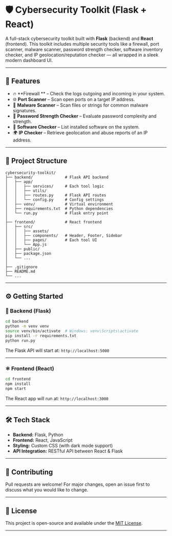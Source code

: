 # 🛡️ Cybersecurity Toolkit (Flask + React)

A full-stack cybersecurity toolkit built with **Flask** (backend) and **React** (frontend). This toolkit includes multiple security tools like a firewall, port scanner, malware scanner, password strength checker, software inventory checker, and IP geolocation/reputation checker — all wrapped in a sleek modern dashboard UI.

---

## 🚀 Features

- 🔥 **Firewall ** – Check the logs outgoing and incoming in your system.
- 🌐 **Port Scanner** – Scan open ports on a target IP address.
- 🧪 **Malware Scanner** – Scan files or strings for common malware signatures.
- 🔐 **Password Strength Checker** – Evaluate password complexity and strength.
- 🧾 **Software Checker** – List installed software on the system.
- 🌍 **IP Checker** – Retrieve geolocation and abuse reports of an IP address.

---

## 📁 Project Structure

```
cybersecurity-toolkit/
├── backend/              # Flask API backend
│   ├── app/
│   │   ├── services/     # Each tool logic
│   │   ├── utils/
│   │   ├── routes.py     # Flask API routes
│   │   └── config.py     # Config settings
│   ├── venv/             # Virtual environment
│   ├── requirements.txt  # Python dependencies
│   └── run.py            # Flask entry point
│
├── frontend/             # React frontend
│   ├── src/
│   │   ├── assets/
│   │   ├── components/   # Header, Footer, Sidebar
│   │   ├── pages/        # Each tool UI
│   │   └── App.js
│   ├── public/
│   ├── package.json
│   └── ...
│
├── .gitignore
├── README.md
└── ...
```

---

## ⚙️ Getting Started

### 🐍 Backend (Flask)

```bash
cd backend
python -m venv venv
source venv/bin/activate  # Windows: venv\Scripts\activate
pip install -r requirements.txt
python run.py
```

The Flask API will start at: `http://localhost:5000`

---

### ⚛️ Frontend (React)

```bash
cd frontend
npm install
npm start
```

The React app will run at: `http://localhost:3000`

---

## 🛠️ Tech Stack

- **Backend:** Flask, Python
- **Frontend:** React, JavaScript
- **Styling:** Custom CSS (with dark mode support)
- **API Integration:** RESTful API between React & Flask

---

## 🙌 Contributing

Pull requests are welcome! For major changes, open an issue first to discuss what you would like to change.

---

## 🧾 License

This project is open-source and available under the [MIT License](LICENSE).

---


